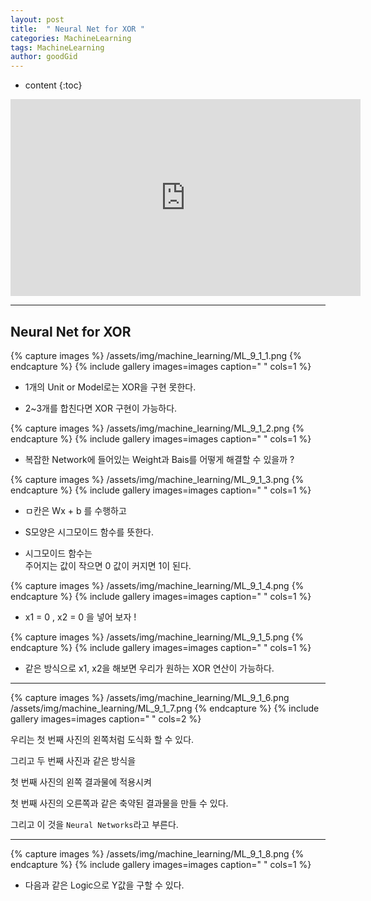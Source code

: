 ```yaml
---
layout: post
title:  " Neural Net for XOR "
categories: MachineLearning
tags: MachineLearning
author: goodGid
---
```

* content
{:toc}


<iframe width="560" height="315" src="https://www.youtube.com/embed/oFGHOsAYiz0" frameborder="0" allow="autoplay; encrypted-media" allowfullscreen></iframe>

---


## Neural Net for XOR

{% capture images %}
/assets/img/machine_learning/ML_9_1_1.png
{% endcapture %}
{% include gallery images=images caption=" " cols=1 %}

* 1개의 Unit or Model로는 XOR을 구현 못한다.

* 2~3개를 합친다면 XOR 구현이 가능하다.




{% capture images %}
/assets/img/machine_learning/ML_9_1_2.png
{% endcapture %}
{% include gallery images=images caption=" " cols=1 %}


* 복잡한 Network에 들어있는 Weight과 Bais를 어떻게 해결할 수 있을까 ?




{% capture images %}
/assets/img/machine_learning/ML_9_1_3.png
{% endcapture %}
{% include gallery images=images caption=" " cols=1 %}

* ㅁ칸은 Wx + b 를 수행하고

* S모양은 시그모이드 함수를 뜻한다.

* 시그모이드 함수는 <br> 주어지는 값이 작으면 0 값이 커지면 1이 된다.



{% capture images %}
/assets/img/machine_learning/ML_9_1_4.png
{% endcapture %}
{% include gallery images=images caption=" " cols=1 %}


* x1 = 0 , x2 = 0 을 넣어 보자 ! 

{% capture images %}
/assets/img/machine_learning/ML_9_1_5.png
{% endcapture %}
{% include gallery images=images caption=" " cols=1 %}

* 같은 방식으로 x1, x2을 해보면 우리가 원하는 XOR 연산이 가능하다.


---



{% capture images %}
/assets/img/machine_learning/ML_9_1_6.png
/assets/img/machine_learning/ML_9_1_7.png
{% endcapture %}
{% include gallery images=images caption=" " cols=2 %}

우리는 첫 번째 사진의 왼쪽처럼 도식화 할 수 있다.

그리고 두 번째 사진과 같은 방식을 

첫 번째 사진의 왼쪽 결과물에 적용시켜

첫 번째 사진의 오른쪽과 같은 축약된 결과물을 만들 수 있다.

그리고 이 것을 `Neural Networks`라고 부른다.


---


{% capture images %}
/assets/img/machine_learning/ML_9_1_8.png
{% endcapture %}
{% include gallery images=images caption=" " cols=1 %}

* 다음과 같은 Logic으로 Y값을 구할 수 있다.